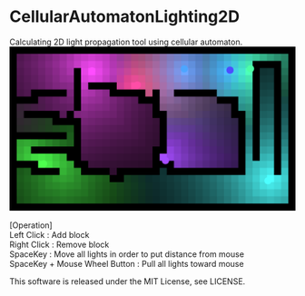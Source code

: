 # CellularAutomatonLighting2D
Calculating 2D light propagation tool using cellular automaton. 
![ScreenShot](/Siv3D(March2016)SourceCode/Siv3D(March2016)SourceCode/Screenshot/ss.png)

[Operation]  
Left Click : Add block  
Right Click : Remove block  
SpaceKey : Move all lights in order to put distance from mouse  
SpaceKey + Mouse Wheel Button : Pull all lights toward mouse  

This software is released under the MIT License, see LICENSE.
